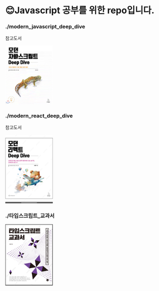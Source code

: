 # 😊Javascript 공부를 위한 repo입니다.

### ./modern_javascript_deep_dive
참고도서

<img src="modern_java_script.gif" width="150">

### ./modern_react_deep_dive
참고도서

<img src="./modern_react.png" width="150">

### ./타입스크립트_교과서

<img src="./타입스크립트교과서.jpg" width="150">